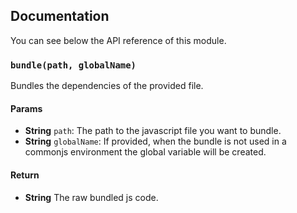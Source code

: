 ## Documentation
You can see below the API reference of this module.

### `bundle(path, globalName)`
Bundles the dependencies of the provided file.

#### Params
- **String** `path`: The path to the javascript file you want to bundle.
- **String** `globalName`: If provided, when the bundle is not used in a commonjs environment the global variable will be created.

#### Return
- **String** The raw bundled js code.

